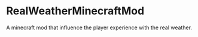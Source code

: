 # RealWeatherMinecraftMod
A minecraft mod that influence the player experience with the real weather.
